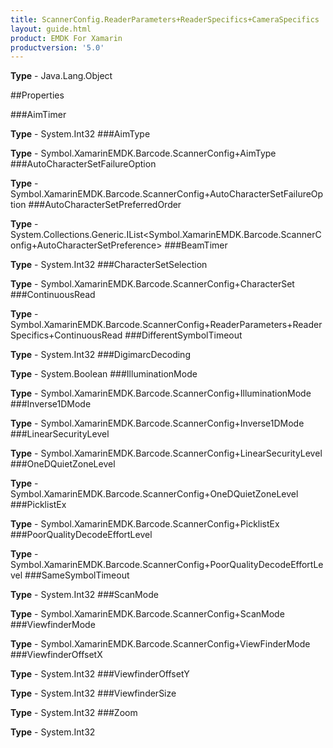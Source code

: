 ```yaml
---
title: ScannerConfig.ReaderParameters+ReaderSpecifics+CameraSpecifics
layout: guide.html
product: EMDK For Xamarin 
productversion: '5.0' 
---
```



**Type** - Java.Lang.Object

##Properties

###AimTimer


**Type** - System.Int32
###AimType


**Type** - Symbol.XamarinEMDK.Barcode.ScannerConfig+AimType
###AutoCharacterSetFailureOption


**Type** - Symbol.XamarinEMDK.Barcode.ScannerConfig+AutoCharacterSetFailureOption
###AutoCharacterSetPreferredOrder


**Type** - System.Collections.Generic.IList<Symbol.XamarinEMDK.Barcode.ScannerConfig+AutoCharacterSetPreference>
###BeamTimer


**Type** - System.Int32
###CharacterSetSelection


**Type** - Symbol.XamarinEMDK.Barcode.ScannerConfig+CharacterSet
###ContinuousRead


**Type** - Symbol.XamarinEMDK.Barcode.ScannerConfig+ReaderParameters+ReaderSpecifics+ContinuousRead
###DifferentSymbolTimeout


**Type** - System.Int32
###DigimarcDecoding


**Type** - System.Boolean
###IlluminationMode


**Type** - Symbol.XamarinEMDK.Barcode.ScannerConfig+IlluminationMode
###Inverse1DMode


**Type** - Symbol.XamarinEMDK.Barcode.ScannerConfig+Inverse1DMode
###LinearSecurityLevel


**Type** - Symbol.XamarinEMDK.Barcode.ScannerConfig+LinearSecurityLevel
###OneDQuietZoneLevel


**Type** - Symbol.XamarinEMDK.Barcode.ScannerConfig+OneDQuietZoneLevel
###PicklistEx


**Type** - Symbol.XamarinEMDK.Barcode.ScannerConfig+PicklistEx
###PoorQualityDecodeEffortLevel


**Type** - Symbol.XamarinEMDK.Barcode.ScannerConfig+PoorQualityDecodeEffortLevel
###SameSymbolTimeout


**Type** - System.Int32
###ScanMode


**Type** - Symbol.XamarinEMDK.Barcode.ScannerConfig+ScanMode
###ViewfinderMode


**Type** - Symbol.XamarinEMDK.Barcode.ScannerConfig+ViewFinderMode
###ViewfinderOffsetX


**Type** - System.Int32
###ViewfinderOffsetY


**Type** - System.Int32
###ViewfinderSize


**Type** - System.Int32
###Zoom


**Type** - System.Int32
